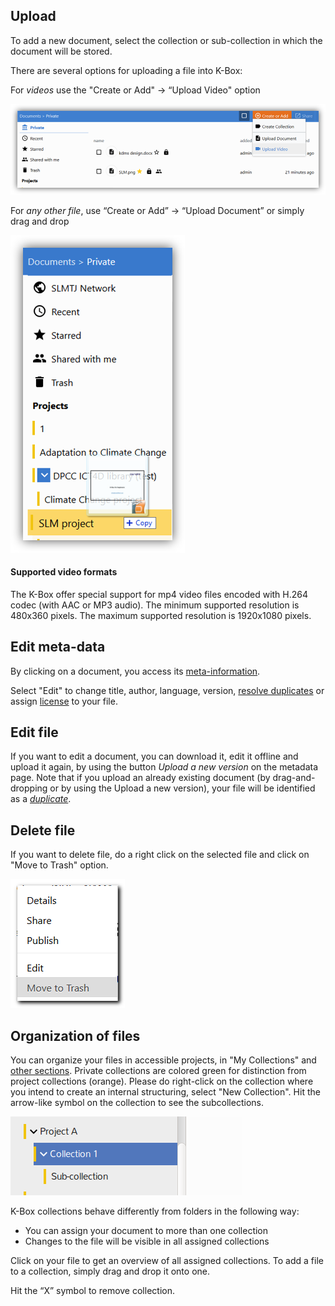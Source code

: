 ## Upload

To add a new document, select the collection or sub-collection in which the document will be stored.


There are several options for uploading a file into K-Box:

For _videos_ use the "Create or Add"  → “Upload Video" option

![Upload](../img/dms-upload-file-selector.png)

For _any other file_, use “Create or Add” → “Upload Document” or simply drag and drop 

![Upload](../img/dms-upload.png)

#### Supported video formats

The K-Box offer special support for mp4 video files encoded with H.264 codec (with AAC or MP3 audio). The minimum supported resolution is 480x360 pixels. The maximum supported resolution is 1920x1080 pixels.
 
## <a id="edit"></a>Edit meta-data

By clicking on a document, you access its [meta-information](./meta-data.md).

Select "Edit" to change title, author, language, version, [resolve duplicates](./duplicates.md#resolve) or assign [license](./licenses.md#license) to your file.


## Edit file
If you want to edit a document, you can download it, edit it offline and upload it again, by using the button _Upload a new version_ on the metadata page. Note that if you upload an already existing document (by drag-and-dropping or by using the Upload a new version), your file will be identified as a [_duplicate_](./duplicates.md#resolve). 

## Delete file

If you want to delete file, do a right click on the selected file and click on "Move to Trash" option.

![delete](../img/delete.png)


## Organization of files

You can organize your files in accessible projects, in "My Collections" and [other sections](./getting-started.md). Private collections are colored green for distinction from project collections (orange). Please do right-click on the collection where you intend to create an internal structuring, select "New Collection". Hit the arrow-like symbol on the collection to see the subcollections.

![browse collection](../img/browse-collections.png)

K-Box collections behave differently from folders in the following way:
- You can assign your document to more than one collection  
- Changes to the file will be visible in all assigned collections

Click on your file to get an overview of all assigned collections. To add a file to a collection, simply drag and drop it onto one. 

Hit the “X” symbol to remove collection.
